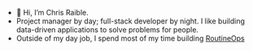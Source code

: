 - 👋 Hi, I’m Chris Raible.
- Project manager by day; full-stack developer by night. I like building data-driven applications to solve problems for people.
- Outside of my day job, I spend most of my time building [RoutineOps](https://routineops.com)

